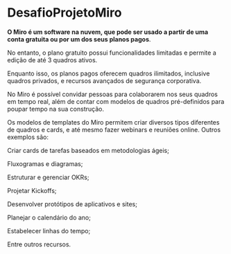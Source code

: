 # DesafioProjetoMiro

**O Miro é um software na nuvem, que pode ser usado a partir de uma conta gratuita ou por um dos seus planos pagos**.

No entanto, o plano gratuito possui funcionalidades limitadas e permite a edição de até 3 quadros ativos.

Enquanto isso, os planos pagos oferecem quadros ilimitados, inclusive quadros privados, e recursos avançados de segurança corporativa.

No Miro é possível convidar pessoas para colaborarem nos seus quadros em tempo real, além de contar com modelos de quadros pré-definidos para poupar tempo na sua construção.

Os modelos de templates do Miro permitem criar diversos tipos diferentes de quadros e cards, e até mesmo fazer webinars e reuniões online. Outros exemplos são:

Criar cards de tarefas baseados em metodologias ágeis;

Fluxogramas e diagramas;

Estruturar e gerenciar OKRs;

Projetar Kickoffs;

Desenvolver protótipos de aplicativos e sites;

Planejar o calendário do ano;

Estabelecer linhas do tempo;

Entre outros recursos.
